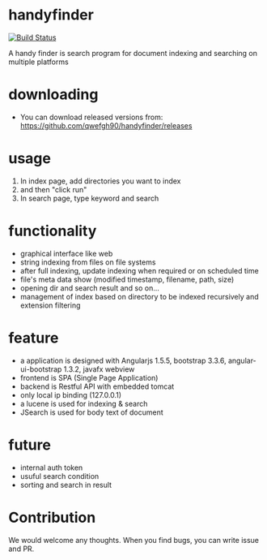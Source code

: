 # handyfinder

[![Build Status](https://travis-ci.org/qwefgh90/handyfinder.svg?branch=master)](https://travis-ci.org/qwefgh90/handyfinder)

A handy finder is search program for document indexing and searching on multiple platforms

# downloading

- You can download released versions from:  https://github.com/qwefgh90/handyfinder/releases

# usage

1. In index page, add directories you want to index
2. and then "click run"
3. In search page, type keyword and search

# functionality
- graphical interface like web
- string indexing from files on file systems
- after full indexing, update indexing when required or on scheduled time
- file's meta data show (modified timestamp, filename, path, size)
- opening dir and search result and so on...
- management of index based on directory to be indexed recursively and extension filtering

# feature
- a application is designed with Angularjs 1.5.5, bootstrap 3.3.6, angular-ui-bootstrap 1.3.2, javafx webview
- frontend is SPA (Single Page Application)
- backend is Restful API with embedded tomcat
- only local ip binding (127.0.0.1) 
- a lucene is used for indexing & search
- JSearch is used for body text of document



# future
- internal auth token
- usuful search condition
- sorting and search in result

# Contribution

We would welcome any thoughts. When you find bugs, you can write issue and PR.
